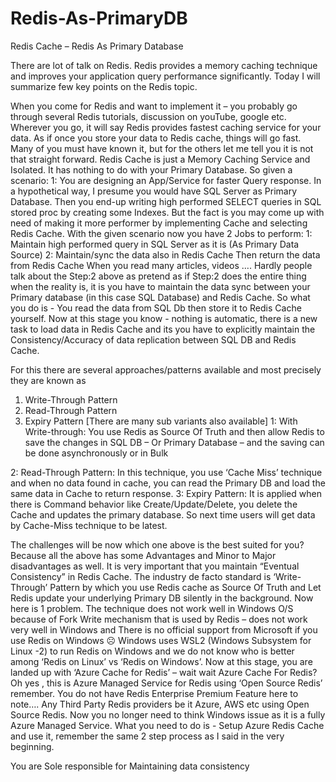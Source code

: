 # Redis-As-PrimaryDB

Redis Cache – Redis As Primary Database

There are lot of talk on Redis. Redis provides a memory caching technique and improves your application query performance significantly. Today I will summarize few key points on the Redis topic.

When you come for Redis and want to implement it – you probably go through several Redis tutorials, discussion on youTube, google etc. Wherever you go, it will say Redis provides fastest caching service for your data. As if once you store your data to Redis cache, things will go fast. 
Many of you must have known it, but for the others let me tell you it is not that straight forward.
Redis Cache is just a Memory Caching Service and Isolated. It has nothing to do with your Primary Database. So given a scenario:
1: You are designing an App/Service for faster Query response.
In a hypothetical way, I presume you would have SQL Server as Primary Database. Then you end-up writing high performed SELECT queries in SQL stored proc by creating some Indexes. But the fact is you may come up with need of making it more performer by implementing Cache and selecting Redis Cache.
With the given scenario now you have 2 Jobs to perform:
1: Maintain high performed query in SQL Server as it is (As Primary Data Source)
2: Maintain/sync the data also in Redis Cache
Then return the data from Redis Cache
When you read many articles, videos …. Hardly people talk about the Step:2 above as pretend as if Step:2 does the entire thing when the reality is, it is you have to maintain the data sync between your Primary database (in this case SQL Database) and Redis Cache. So what you do is - You read the data from SQL Db then store it to Redis Cache yourself.  Now at this stage you know - nothing is automatic, there is a new task to load data in Redis Cache and its you have to explicitly maintain the Consistency/Accuracy of data replication between SQL DB and Redis Cache.

For this there are several approaches/patterns available and most precisely they are known as
1.	Write-Through Pattern
2.	Read-Through Pattern
3.	Expiry Pattern
[There are many sub variants also available]
1: With Write-through: You use Redis as Source Of Truth and then allow Redis to save the changes in SQL DB – Or Primary Database – and the saving can be done asynchronously or in Bulk

2: Read-Through Pattern: In this technique, you use ‘Cache Miss’ technique and when no data found in cache, you can read the Primary DB and load the same data in Cache to return response.
3: Expiry Pattern: It is applied when there is Command behavior like Create/Update/Delete, you delete the Cache and updates the primary database. So next time users will get data by Cache-Miss technique to be latest.

The challenges will be now which one above is the best suited for you?
Because all the above has some Advantages and Minor to Major disadvantages as well.
It is very important that you maintain “Eventual Consistency” in Redis Cache.  The industry de facto standard is ‘Write-Through’ Pattern by which you use Redis cache as Source Of Truth and Let Redis update your underlying Primary DB silently in the background. 
Now here is 1 problem. The technique does not work well in Windows O/S because of Fork Write mechanism that is used by Redis – does not work very well in Windows and There is no official support from Microsoft if you use Redis on Windows ☹
Windows uses WSL2 (Windows Subsystem for Linux -2) to run Redis on Windows and we do not know who is better among ‘Redis on Linux’ vs ‘Redis on Windows’. 
Now at this stage, you are landed up with ‘Azure Cache for Redis’ – wait wait
Azure Cache For Redis? Oh yes , this is Azure Managed Service for Redis using ‘Open Source Redis’ remember. You do not have Redis Enterprise Premium Feature here to note…. Any Third Party Redis providers be it Azure, AWS etc using Open Source Redis. Now you no longer need to think Windows issue as it is a fully Azure Managed Service. What you need to do is - Setup Azure Redis Cache and use it, remember the same 2 step process as I said in the very beginning. 

You are Sole responsible for Maintaining data consistency 










 



 
 
